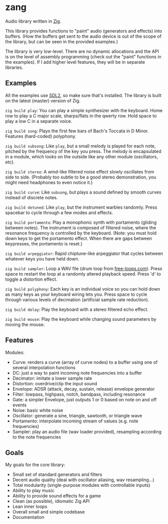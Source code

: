 # zang
Audio library written in [Zig](https://ziglang.org/).

This library provides functions to "paint" audio (generators and effects) into buffers. (How the buffers get sent to the audio device is out of the scope of the library, but can be seen in the provided examples.)

The library is very low-level. There are no dynamic allocations and the API is on the level of assembly programming (check out the "paint" functions in the examples). If I add higher level features, they will be in separate libraries.

## Examples
All the examples use [SDL2](https://www.libsdl.org/), so make sure that's installed. The library is built on the latest (master) version of Zig.

`zig build play`: You can play a simple synthesizer with the keyboard. Home row to play a C major scale, sharps/flats in the qwerty row. Hold space to play a low C in a separate voice.

`zig build song`: Plays the first few bars of Bach's Toccata in D Minor. Features (hard-coded) polyphony.

`zig build subsong`: Like `play`, but a small melody is played for each note, pitched by the frequency of the key you press. The melody is encapsulated in a module, which looks on the outside like any other module (oscillators, etc).

`zig build stereo`: A wind-like filtered noise effect slowly oscillates from side to side. (Probably too subtle to be a good stereo demonstration, you might need headphones to even notice it.)

`zig build curve`: Like `subsong`, but plays a sound defined by smooth curves instead of discrete notes.

`zig build detuned`: Like `play`, but the instrument warbles randomly. Press spacebar to cycle through a few modes and effects.

`zig build portamento`: Play a monophonic synth with portamento (gliding between notes). The instrument is composed of filtered noise, where the resonance frequency is controlled by the keyboard. (Note: you must hold down keys to get the portamento effect. When there are gaps between keypresses, the portamento is reset.)

`zig build arpeggiator`: Rapid chiptune-like arpeggiator that cycles between whatever keys you have held down.

`zig build sampler`: Loop a WAV file (drum loop from [free-loops.com](http://free-loops.com/6791-live-drums.html)). Press space to restart the loop at a randomly altered playback speed. Press 'd' to toggle a distortion effect.

`zig build polyphony`: Each key is an individual voice so you can hold down as many keys as your keyboard wiring lets you. Press space to cycle through various levels of decimation (artificial sample rate reduction).

`zig build delay`: Play the keyboard with a stereo filtered echo effect.

`zig build mouse`: Play the keyboard while changing sound parameters by moving the mouse.

## Features
Modules:
* Curve: renders a curve (array of curve nodes) to a buffer using one of several interpolation functions
* DC: just a way to paint incoming note frequencies into a buffer
* Decimator: imitate a lower sample rate
* Distortion: overdrive/clip the input sound
* Envelope: ADSR (attack, decay, sustain, release) envelope generator
* Filter: lowpass, highpass, notch, bandpass, including resonance
* Gate: a simpler Envelope, just outputs 1 or 0 based on note on and off events
* Noise: basic white noise
* Oscillator: generate a sine, triangle, sawtooth, or triangle wave
* Portamento: interpolate incoming stream of values (e.g. note frequencies)
* Sampler: play an audio file (wav loader provided), resampling according to the note frequencies

## Goals
My goals for the core library:
* Small set of standard generators and filters
* Decent audio quality (deal with oscillator aliasing, wav resampling...)
* Total modularity (single-purpose modules with controllable inputs)
* Ability to play music
* Ability to provide sound effects for a game
* Clean (as possible), idiomatic Zig API
* Lean inner loops
* Overall small and simple codebase
* Documentation
